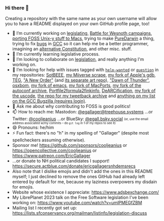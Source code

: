 ### Hi there 👋

Creating a repository with the same name as your own username will allow you to have a README displayed on your own GitHub profile page, too!

- 🔭 I’m currently working on [legislating](https://github.com/cooljeanius/legislation), [Battle for Wesnoth campaigns](https://github.com/topics/wesnoth-campaign), [porting FOSS Unix-y stuff to Macs](https://github.com/stars/cooljeanius/lists/macports-related), trying to make [PureDarwin](https://github.com/PureDarwin/PureDarwin) a thing, trying to fix [bugs](https://github.com/cooljeanius/gcc_bugs) in [GCC](https://github.com/cooljeanius/gcc/tree/me/autotools-tinkering) so it can help me be a better programmer, imagining an [alternative Constitution](https://github.com/cooljeanius/w_Constitution), and other misc. stuff.
- 🌱 I’m currently learning legislative process.
- 👯 I’m looking to collaborate on [legislation]((https://github.com/cooljeanius/legislation)), and really anything I'm working on.
- 🤔 I’m looking for help with issues tagged with [`help-wanted`](https://github.com/search?q=owner%3Acooljeanius%20label%3A%22help%20wanted%22&type=issues) or [`question`](https://github.com/search?q=owner%3Acooljeanius+label%3Aquestion&type=issues) in my repositories: [SotBEEE](https://github.com/cooljeanius/Son_Of_The_Black_Eye_Easy_Edition/issues?q=label%3A%22help+wanted%22+is%3Aissue+is%3Aopen), [my Miiverse scrape](https://github.com/cooljeanius/mv_salvage/issues?q=label%3A%22help+wanted%22+is%3Aissue+is%3Aopen), [my fork of Apple's gdb](https://github.com/cooljeanius/apple-gdb-1824/issues?q=label%3A%22help+wanted%22+is%3Aissue+is%3Aopen), [TEG](https://github.com/cooljeanius/The_Earths_Gut/issues?q=label%3A%22help+wanted%22+is%3Aissue+is%3Aopen), ["A New Order"](https://github.com/nemaara/A_New_Order/issues?q=is%3Aissue+is%3Aopen+label%3A%22help+wanted%22) (and [its separate art repo](https://github.com/cooljeanius/ANO_art/issues?q=is%3Aissue+is%3Aopen+sort%3Aupdated-desc+label%3A%22help+wanted%22)), ["Dawn of Thunder"](https://github.com/cooljeanius/dawn_of_thunder/issues?q=is%3Aissue+is%3Aopen+sort%3Aupdated-desc+label%3A%22help+wanted%22), [osxbom](https://github.com/cooljeanius/osxbom/issues?q=label%3A%22help+wanted%22+is%3Aissue+is%3Aopen), [my fork of emacs](https://github.com/cooljeanius/emacs/issues?q=label%3A%22help+wanted%22+is%3Aissue+is%3Aopen), [my fork of MacPorts](https://github.com/cooljeanius/MacPorts-fork/issues?q=label%3A%22help+wanted%22+is%3Aissue+is%3Aopen), [my fork of the autoconf archive](https://github.com/cooljeanius/autoconf-archive/issues?q=is%3Aissue+is%3Aopen+sort%3Aupdated-desc+label%3A%22help+wanted%22), [Portfile2formula2finkinfo](https://github.com/cooljeanius/Portfile2formula2finkinfo/issues?q=label%3A%22help+wanted%22+is%3Aissue+is%3Aopen), [DeARCification](https://github.com/cooljeanius/DeARCification/issues?q=label%3A%22help+wanted%22+is%3Aissue+is%3Aopen), [my fork of the uscode](https://github.com/cooljeanius/uscode/issues?q=is%3Aissue+is%3Aopen+sort%3Aupdated-desc+label%3A%22help+wanted%22), [the repo for my tweetback archive](https://github.com/cooljeanius/my_tweetback_archive/issues?q=is%3Aissue+is%3Aopen+sort%3Aupdated-desc+label%3A%22help+wanted%22) and [anything on my list on the GCC Bugzilla (requires login)](https://gcc.gnu.org/bugzilla/buglist.cgi?cmdtype=runnamed&list_id=322115&namedcmd=All%20egallager%27s%20Bugs).
- 💬 Ask me about why contributing to FOSS is good politics!
- 📫 How to reach me: Mastodon: <a rel="me" href="https://social.treehouse.systems/@egallager">@egallager@treehouse.systems</a> ...or Twitter: [@cooljeanius](https://twitter.com/cooljeanius) ...or BlueSky: <a rel="me" href="https://bsky.app/profile/egall.bsky.social">@egall.bsky.social</a> <sub><sup>(or, use the email address associated w/my commits – do `git log` in 1 of my repos to see it)</sup></sub>
- 😄 Pronouns: he/him
- ⚡ Fun fact: there's no "h" in my spelling of "Gallager" (despite most spellcheckers assuming otherwise).
- Sponsor me! https://github.com/sponsors/cooljeanius or https://opencollective.com/cooljeanius or https://www.patreon.com/EricGallager
- ...or donate to NH political candidates I support! https://secure.actblue.com/donate/ericgallagersnhdemsrecs
- Also note that I dislike emojis and didn't add the ones in this README myself; I just declined to remove the ones GitHub had already left entered by default for me, because my laziness overpowers my disdain for emojis.
- Website whose existence I appreciate: https://www.adsbexchange.com/
- My LibrePlanet 2023 talk on the Free Software legislation I've been working on: https://www.youtube.com/watch?v=umlPMEGfZBM
- Mailing list I recently got set up: https://lists.sfconservancy.org/mailman/listinfo/legislation-discuss
